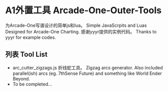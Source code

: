 # A1外置工具 Arcade-One-Outer-Tools
为Arcade-One写谱设计的简单js和lua。 Simple JavaScrpits and Luas Designed for Arcade-One Charting.
感谢yyyr提供的实例代码。 Thanks to yyyr for example codes.

## 列表 Tool List
* arc_cutter_zigzags.js
折线蛇工具。 Zigzag arcs generator. Also included parallel(ish) arcs (eg. 7thSense Future) and something like World Ender Beyond.
* To be completed...
